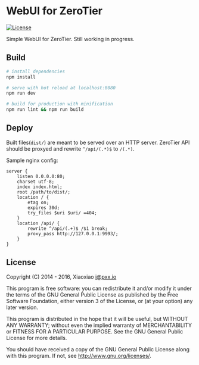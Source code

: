 # WebUI for ZeroTier #

[![License](https://api.pxx.io/badge/badge/license-GPL%20v3.0-blue.svg)](https://www.gnu.org/licenses/gpl.html)

Simple WebUI for ZeroTier. Still working in progress.

## Build ##

``` bash
# install dependencies
npm install

# serve with hot reload at localhost:8080
npm run dev

# build for production with minification
npm run lint && npm run build
```

## Deploy ##

Built files(`dist/`) are meant to be served over an HTTP server. ZeroTier API should be proxyed and rewrite `^/api/(.*)$` to `/(.*)`.

Sample nginx config:

```nginx
server {
    listen 0.0.0.0:80;
    charset utf-8;
    index index.html;
    root /path/to/dist/;
    location / {
        etag on;
        expires 30d;
        try_files $uri $uri/ =404;
    }
    location /api/ {
        rewrite ^/api/(.+)$ /$1 break;
        proxy_pass http://127.0.0.1:9993/;
    }
}
```

## License ##

Copyright (C) 2014 - 2016, Xiaoxiao <i@pxx.io>

This program is free software: you can redistribute it and/or modify
it under the terms of the GNU General Public License as published by
the Free Software Foundation, either version 3 of the License, or
(at your option) any later version.

This program is distributed in the hope that it will be useful,
but WITHOUT ANY WARRANTY; without even the implied warranty of
MERCHANTABILITY or FITNESS FOR A PARTICULAR PURPOSE.  See the
GNU General Public License for more details.

You should have received a copy of the GNU General Public License
along with this program. If not, see <http://www.gnu.org/licenses/>.
